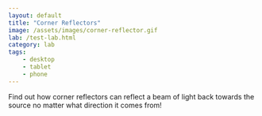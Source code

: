 ```yaml
---
layout: default
title: "Corner Reflectors"
image: /assets/images/corner-reflector.gif
lab: /test-lab.html
category: lab
tags:
    - desktop
    - tablet
    - phone
---
```


Find out how corner reflectors can reflect a beam of light back towards the source no matter what direction it comes from!